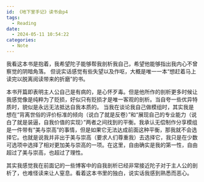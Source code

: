 ```yaml
---
id: 《地下室手记》读书会p4
tags:
  - Reading
date:
  - 2024-05-11 10:54:22
categories:
  - Note
---
```

我看这本书是抱着，我希望陀子能够帮我剖析我自己，希望他能够指出我内心不曾察觉的阴暗角落。
但说实话感觉有些失望以及作呕，大概是唯一一本“想赶着马上读完以脱离阅读带来的折磨”的书。

本书开篇即表明主人公自己是有病的，是心怀歹毒。但是他所作的剖析更多时候让我感觉像是纯粹为了贬损，好似只有贬损才是唯一客观的剖析。当自夸一些优异特质时，貌似是永远无法抵达自我本质的。
当我在谈论我自己做模组时，其实我是想在“背离世俗的评价标准的倾向（说白了就是反卷）”和“展现自己的专业能力（说白了就是装逼，自我价值的实现）”两者之间找到的平衡。我承认无偿制作分享模组是一件带有“美与崇高”的事情，但是如果它无法达成前面这种平衡，那我就不会选择它。也就是说我并非出于美与崇高（要求人们尊重我）去选择它，我只是在少数可选项中选择了相对更加美与崇高的一项。在这里，自由确实是我的第一性，自由超过了美与崇高，也超过了理性。

其实我感觉我在前面记的一些博客中的自我剖析已经非常接近陀子对于主人公的剖析了，也难怪读来让人窒息。看着这本书里的独白，说实话我感到熟悉而恶心。


